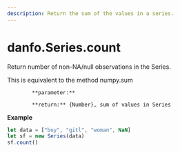 ```yaml
---
description: Return the sum of the values in a series.
---
```


# danfo.Series.count

Return number of non-NA/null observations in the Series.

This is equivalent to the method numpy.sum

            **parameter:** 

            **return:** {Number}, sum of values in Series

**Example**

```javascript
let data = ["boy", "gitl", "woman", NaN]
let sf = new Series(data)
sf.count()
```



